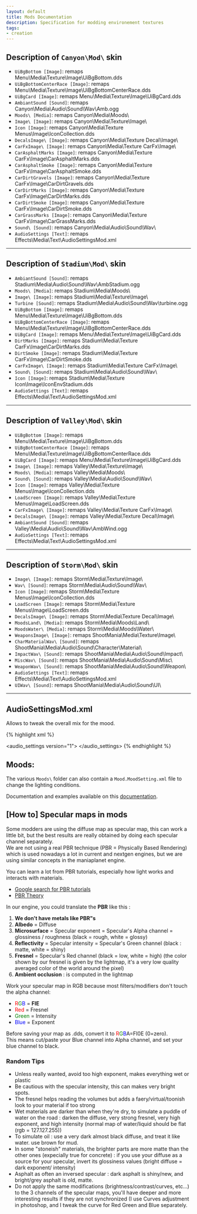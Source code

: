 ```yaml
---
layout: default
title: Mods Documentation
description: Specification for modding environement textures
tags:
- creation
---
```



## Description of `Canyon\Mod\` skin

- `UiBgBottom [Image]`: remaps Menu\Media\Texture\Image\UiBgBottom.dds
- `UiBgBottomCenterRace [Image]`: remaps Menu\Media\Texture\Image\UiBgBottomCenterRace.dds
- `UiBgCard [Image]`: remaps Menu\Media\Texture\Image\UiBgCard.dds
- `AmbiantSound [Sound]`: remaps Canyon\Media\Audio\Sound\Wav\Amb.ogg
- `Moods\ [Media]`: remaps Canyon\Media\Moods\
- `Image\ [Image]`: remaps Canyon\Media\Texture\Image\
- `Icon [Image]`: remaps Canyon\Media\Texture Menus\Image\IconCollection.dds
- `DecalsImage\ [Image]`: remaps Canyon\Media\Texture Decal\Image\
- `CarFxImage\ [Image]`: remaps Canyon\Media\Texture CarFx\Image\
- `CarAsphaltMarks [Image]`: remaps Canyon\Media\Texture CarFx\Image\CarAsphaltMarks.dds
- `CarAsphaltSmoke [Image]`: remaps Canyon\Media\Texture CarFx\Image\CarAsphaltSmoke.dds
- `CarDirtGravels [Image]`: remaps Canyon\Media\Texture CarFx\Image\CarDirtGravels.dds
- `CarDirtMarks [Image]`: remaps Canyon\Media\Texture CarFx\Image\CarDirtMarks.dds
- `CarDirtSmoke [Image]`: remaps Canyon\Media\Texture CarFx\Image\CarDirtSmoke.dds
- `CarGrassMarks [Image]`: remaps Canyon\Media\Texture CarFx\Image\CarGrassMarks.dds
- `Sound\ [Sound]`: remaps Canyon\Media\Audio\Sound\Wav\
- `AudioSettings [Text]`: remaps Effects\Media\Text\AudioSettingsMod.xml

----

## Description of `Stadium\Mod\` skin

- `AmbiantSound [Sound]`: remaps Stadium\Media\Audio\Sound\Wav\AmbStadium.ogg
- `Moods\ [Media]`: remaps Stadium\Media\Moods\
- `Image\ [Image]`: remaps Stadium\Media\Texture\Image\
- `Turbine [Sound]`: remaps Stadium\Media\Audio\Sound\Wav\turbine.ogg
- `UiBgBottom [Image]`: remaps Menu\Media\Texture\Image\UiBgBottom.dds
- `UiBgBottomCenterRace [Image]`: remaps Menu\Media\Texture\Image\UiBgBottomCenterRace.dds
- `UiBgCard [Image]`: remaps Menu\Media\Texture\Image\UiBgCard.dds
- `DirtMarks [Image]`: remaps Stadium\Media\Texture CarFx\Image\CarDirtMarks.dds
- `DirtSmoke [Image]`: remaps Stadium\Media\Texture CarFx\Image\CarDirtSmoke.dds
- `CarFxImage\ [Image]`: remaps Stadium\Media\Texture CarFx\Image\
- `Sound\ [Sound]`: remaps Stadium\Media\Audio\Sound\Wav\
- `Icon [Image]`: remaps Stadium\Media\Texture Icon\Image\IconEnvStadium.dds
- `AudioSettings [Text]`: remaps Effects\Media\Text\AudioSettingsMod.xml

----

## Description of `Valley\Mod\` skin

- `UiBgBottom [Image]`: remaps Menu\Media\Texture\Image\UiBgBottom.dds
- `UiBgBottomCenterRace [Image]`: remaps Menu\Media\Texture\Image\UiBgBottomCenterRace.dds
- `UiBgCard [Image]`: remaps Menu\Media\Texture\Image\UiBgCard.dds
- `Image\ [Image]`: remaps Valley\Media\Texture\Image\
- `Moods\ [Media]`: remaps Valley\Media\Moods\
- `Sound\ [Sound]`: remaps Valley\Media\Audio\Sound\Wav\
- `Icon [Image]`: remaps Valley\Media\Texture Menus\Image\IconCollection.dds
- `LoadScreen [Image]`: remaps Valley\Media\Texture Menus\Image\LoadScreen.dds
- `CarFxImage\ [Image]`: remaps Valley\Media\Texture CarFx\Image\
- `DecalsImage\ [Image]`: remaps Valley\Media\Texture Decal\Image\
- `AmbiantSound [Sound]`: remaps Valley\Media\Audio\Sound\Wav\AmbWind.ogg
- `AudioSettings [Text]`: remaps Effects\Media\Text\AudioSettingsMod.xml

----

## Description of `Storm\Mod\` skin

- `Image\ [Image]`: remaps Storm\Media\Texture\Image\
- `Wav\ [Sound]`: remaps Storm\Media\Audio\Sound\Wav\
- `Icon [Image]`: remaps Storm\Media\Texture Menus\Image\IconCollection.dds
- `LoadScreen [Image]`: remaps Storm\Media\Texture Menus\Image\LoadScreen.dds
- `DecalsImage\ [Image]`: remaps Storm\Media\Texture Decal\Image\
- `MoodsLand\ [Media]`: remaps Storm\Media\Moods\Land\
- `MoodsWater\ [Media]`: remaps Storm\Media\Moods\Water\
- `WeaponsImage\ [Image]`: remaps ShootMania\Media\Texture\Image\
- `CharMaterialWav\ [Sound]`: remaps ShootMania\Media\Audio\Sound\Character\Material\
- `ImpactWav\ [Sound]`: remaps ShootMania\Media\Audio\Sound\Impact\
- `MiscWav\ [Sound]`: remaps ShootMania\Media\Audio\Sound\Misc\
- `WeaponWav\ [Sound]`: remaps ShootMania\Media\Audio\Sound\Weapon\
- `AudioSettings [Text]`: remaps Effects\Media\Text\AudioSettingsMod.xml
- `UIWav\ [Sound]`: remaps ShootMania\Media\Audio\Sound\UI\

----

## AudioSettingsMod.xml

Allows to tweak the overall mix for the mood.

{% highlight xml %}
<?xml version="1.0" encoding="utf-8" ?>
<audio_settings version="1">
	<mix>
		<ambiance	volume_db="0" rolloff="1" />
		<players	volume_db="0" rolloff="1" />
		<weapons	volume_db="0" rolloff="1" />
		<interface	volume_db="0" rolloff="1" />
	</mix>
</audio_settings>
{% endhighlight %}

## Moods:

The various `Moods\` folder can also contain a `Mood.MoodSetting.xml` file to change the lighting conditions.

Documentation and examples available on this [documentation][1].

## [How to] Specular maps in mods
Some modders are using the diffuse map as specular map, this can work a little bit, but the best results are really obtained by doing each specular channel separately.  
We are not using a real PBR technique (PBR = Physically Based Rendering) which is used nowadays a lot in current and nextgen engines, but we are using similar concepts in the maniaplanet engine.

You can learn a lot from PBR tutorials, especially how light works and interacts with materials.  
* [Google search for PBR tutorials][2]
* [PBR Theory][3]

In our engine, you could translate the **PBR** like this :  
1. **We don't have metals like PBR"s**
2. **Albedo** = Diffuse
3. **Microsurface** = Specular exponent = Specular's Alpha channel = glossiness / roughness (black = rough, white = glossy)
4. **Reflectivity** = Specular intensity = Specular's Green channel (black : matte, white = shiny)
5. **Fresnel** = Specular's Red channel (black = low, white = high) (the color shown by our fresnel is given by the lightmap, it's a very low quality averaged color of the world around the pixel)
6. **Ambient occlusion** : is computed in the lightmap

Work your specular map in RGB because most filters/modifiers don't touch the alpha channel:  
* <span style="color: red;">R</span><span style="color: green;">G</span><span style="color: blue;">B</span> = **FIE**
* <span style="color: red;">Red</span> = Fresnel
* <span style="color: green;">Green</span> = Intensity
* <span style="color: blue;">Blue</span> = Exponent

Before saving your map as .dds, convert it to <span style="color: red;">R</span><span style="color: green;">G</span><span style="color: blue;">B</span>A=FI0E (0=zero).  
This means cut/paste your Blue channel into Alpha channel, and set your blue channel to black.

### Random Tips

* Unless really wanted, avoid too high exponent, makes everything wet or plastic
* Be cautious with the specular intensity, this can makes very bright spots.
* The fresnel helps reading the volumes but adds a faery/virtual/toonish look to your material if too strong
* Wet materials are darker than when they're dry, to simulate a puddle of water on the road : darken the diffuse, very strong fresnel, very high exponent, and high intensity (normal map of water/liquid should be flat (rgb = 127.127.255))
* To simulate oil : use a very dark almost black diffuse, and treat it like water. use brown for mud.
* In some "stoneish" materials, the brighter parts are more matte than the other ones (expecially true for concrete) : if you use your diffuse as a source for your specular, invert its glossiness values (bright diffuse = dark exponent/ intensity)
* Asphalt as often an inversed specular : dark asphalt is shiny/new, and bright/grey asphalt is old, matte.
* Do not apply the same modifications (brightness/contrast/curves, etc...) to the 3 channels of the specular maps, you'll have deeper and more interesting results if they are not synchronized (I use Curves adjustment in photoshop, and I tweak the curve for Red Green and Blue separately.

[1]: ../title/mood.html
[2]: https://www.google.fr/search?q=pbr+tutorial&oq=pbr+tutorial&aqs=chrome..69i57j0l4.1719j0j4&sourceid=chrome&es_sm=93&ie=UTF-8
[3]: http://www.marmoset.co/toolbag/learn/pbr-theory

